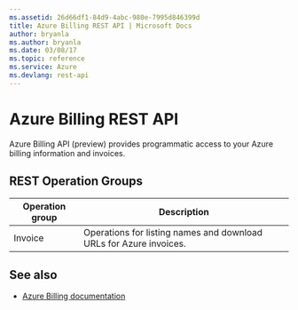 ```yaml
---
ms.assetid: 26d66df1-84d9-4abc-980e-7995d846399d
title: Azure Billing REST API | Microsoft Docs
author: bryanla
ms.author: bryanla
ms.date: 03/08/17
ms.topic: reference
ms.service: Azure
ms.devlang: rest-api 
---
```


# Azure Billing REST API

Azure Billing API (preview) provides programmatic access to your Azure billing information and invoices. 

## REST Operation Groups 

| Operation group | Description                                                        |
|-----------------|--------------------------------------------------------------------|
| Invoice         | Operations for listing names and download URLs for Azure invoices. |

## See also

- [Azure Billing documentation](https://docs.microsoft.com/azure/billing/)